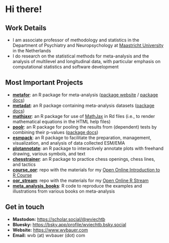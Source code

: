 # Hi there!

## Work Details

- I am associate professor of methodology and statistics in the Department of Psychiatry and Neuropsychology at [Maastricht University](https://www.maastrichtuniversity.nl) in the Netherlands
- I do research on the statistical methods for meta-analysis and the analysis of multilevel and longitudinal data, with particular emphasis on computational statistics and software development

## Most Important Projects

- [**metafor**](https://github.com/wviechtb/metafor): an R package for meta-analysis ([package website](https://www.metafor-project.org) / [package docs](https://wviechtb.github.io/metafor/))
- [**metadat**](https://github.com/wviechtb/metadat): an R package containing meta-analysis datasets ([package docs](https://wviechtb.github.io/metadat/))
- [**mathjaxr**](https://github.com/wviechtb/mathjaxr): an R package for use of [MathJax](https://www.mathjax.org) in Rd files (i.e., to render mathematical equations in the HTML help files)
- [**poolr**](https://github.com/ozancinar/poolr): an R package for pooling the results from (dependent) tests by combining their p-values ([package docs](https://ozancinar.github.io/poolr/))
- [**esmpack**](https://github.com/ozancinar/esmpack): an R package to facilitate the preparation, management, visualization, and analysis of data collected ESM/EMA
- [**plotannotate**](https://github.com/wviechtb/plotannotate): an R package to interactively annotate plots with freehand drawing, various symbols, and text
- [**chesstrainer**](https://github.com/wviechtb/chesstrainer): an R package to practice chess openings, chess lines, and tactics
- [**course_oor**](https://github.com/wviechtb/course_oor): repo with the materials for my [Open Online Introduction to R Course](https://www.wvbauer.com/doku.php/course_oor)
- [**oor_stream**](https://github.com/wviechtb/oor_stream): repo with the materials for my [Open Online R Stream](https://www.wvbauer.com/doku.php/live_streams)
- [**meta_analysis_books**](https://github.com/wviechtb/meta_analysis_books): R code to reproduce the examples and illustrations from various books on meta-analysis

## Get in touch

- **Mastodon:** https://scholar.social/@wviechtb
- **Bluesky:** https://bsky.app/profile/wviechtb.bsky.social
- **Website:** https://www.wvbauer.com
- **Email:** wvb (at) wvbauer (dot) com
